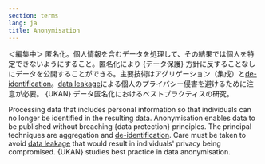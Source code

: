 ```yaml
---
section: terms
lang: ja
title: Anonymisation
---
```

＜編集中＞
匿名化。個人情報を含むデータを処理して、その結果では個人を特定できないようにすること。匿名化により {データ保護} 方針に反することなしにデータを公開することができる。主要技術はアグリゲーション（集成）と[de-identification](/glossary/ja/terms/de-identification/)。[data leakage](/glossary/ja/terms/data-leakage/)による個人のプライバシー侵害を避けるために注意が必要。 {UKAN} データ匿名化におけるベストプラクティスの研究。

Processing data that includes personal information so that individuals can no longer be identified in the resulting data. Anonymisation enables data to be published without breaching {data protection} principles. The principal techniques are aggregation and [de-identification](/glossary/en/terms/de-identification/). Care must be taken to avoid [data leakage](/glossary/en/terms/data-leakage/) that would result in individuals' privacy being compromised. {UKAN} studies best practice in data anonymisation.

